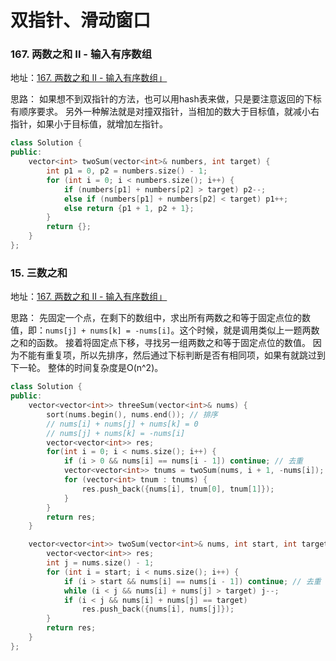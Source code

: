 # 双指针、滑动窗口

### 167. 两数之和 II - 输入有序数组
地址：[167. 两数之和 II - 输入有序数组」](https://leetcode.cn/problems/two-sum-ii-input-array-is-sorted/)

思路：
如果想不到双指针的方法，也可以用hash表来做，只是要注意返回的下标有顺序要求。
另外一种解法就是对撞双指针，当相加的数大于目标值，就减小右指针，如果小于目标值，就增加左指针。

```c++
class Solution {
public:
    vector<int> twoSum(vector<int>& numbers, int target) {
        int p1 = 0, p2 = numbers.size() - 1;
        for (int i = 0; i < numbers.size(); i++) {
            if (numbers[p1] + numbers[p2] > target) p2--;
            else if (numbers[p1] + numbers[p2] < target) p1++;
            else return {p1 + 1, p2 + 1};
        }
        return {};
    }
};
```

### 15. 三数之和
地址：[167. 两数之和 II - 输入有序数组」](https://leetcode.cn/problems/two-sum-ii-input-array-is-sorted/)

思路：
先固定一个点，在剩下的数组中，求出所有两数之和等于固定点位的数值，即：`nums[j] + nums[k] = -nums[i]`。这个时候，就是调用类似上一题两数之和的函数。
接着将固定点下移，寻找另一组两数之和等于固定点位的数值。
因为不能有重复项，所以先排序，然后通过下标判断是否有相同项，如果有就跳过到下一轮。
整体的时间复杂度是O(n^2)。

```c++
class Solution {
public:
    vector<vector<int>> threeSum(vector<int>& nums) {
        sort(nums.begin(), nums.end()); // 排序
        // nums[i] + nums[j] + nums[k] = 0
        // nums[j] + nums[k] = -nums[i]
        vector<vector<int>> res;
        for(int i = 0; i < nums.size(); i++) {
            if (i > 0 && nums[i] == nums[i - 1]) continue; // 去重
            vector<vector<int>> tnums = twoSum(nums, i + 1, -nums[i]);
            for (vector<int> tnum : tnums) {
                res.push_back({nums[i], tnum[0], tnum[1]});
            }
        }
        return res;
    }

    vector<vector<int>> twoSum(vector<int>& nums, int start, int target) {
        vector<vector<int>> res;
        int j = nums.size() - 1;
        for (int i = start; i < nums.size(); i++) {
            if (i > start && nums[i] == nums[i - 1]) continue; // 去重
            while (i < j && nums[i] + nums[j] > target) j--;
            if (i < j && nums[i] + nums[j] == target)
                res.push_back({nums[i], nums[j]});
        }
        return res;
    }
};
```
